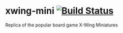 # xwing-mini [![Build Status](https://travis-ci.org/kinddevelopment/xwing-mini.svg?branch=master)](https://travis-ci.org/kinddevelopment/xwing-mini)
Replica of the popular board game X-Wing Miniatures
